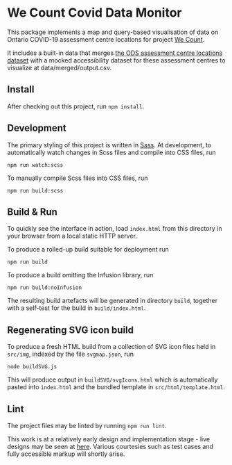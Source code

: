 # We Count Covid Data Monitor

This package implements a map and query-based visualisation of data on Ontario COVID-19 assessment centre locations for
project [We Count](https://wecount.inclusivedesign.ca/).

It includes a built-in data that merges [the ODS assessment centre locations dataset](https://data.ontario.ca/dataset/covid-19-assessment-centre-locations)
with a mocked accessibility dataset for these assessment centres to visualize at data/merged/output.csv.

## Install

After checking out this project, run `npm install`.

## Development

The primary styling of this project is written in [Sass](https://sass-lang.com/). At development, to automatically
watch changes in Scss files and compile into CSS files, run

    npm run watch:scss

To manually compile Scss files into CSS files, run

    npm run build:scss

## Build & Run

To quickly see the interface in action, load `index.html` from this directory in your browser from a local static HTTP server.

To produce a rolled-up build suitable for deployment run

    npm run build

To produce a build omitting the Infusion library, run

    npm run build:noInfusion

The resulting build artefacts will be generated in directory `build`, together with a self-test for the build in
`build/index.html`.

## Regenerating SVG icon build

To produce a fresh HTML build from a collection of SVG icon files held in `src/img`, indexed by the file `svgmap.json`, run

    node buildSVG.js

This will produce output in `buildSVG/svgIcons.html` which is automatically pasted into `index.html` and the
bundled template in `src/html/template.html`.

## Lint

The project files may be linted by running `npm run lint`.

This work is at a relatively early design and implementation stage - live designs may be seen at
[here](https://www.figma.com/file/0lcLol3X5MmOXackT2YbHJ/WeCount-website?node-id=2291%3A0).
Various courtesies such as test cases and fully accessible markup will shortly arise.
